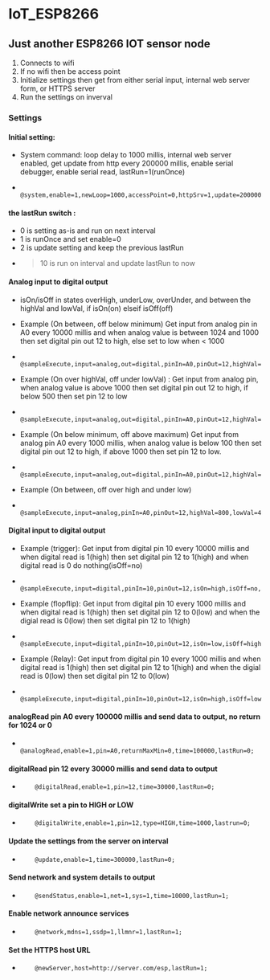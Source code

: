# IoT_ESP8266
## Just another ESP8266 IOT sensor node

1. Connects to wifi
2. If no wifi then be access point
3. Initialize settings then get from either serial input, internal web server form, or HTTPS server
4. Run the settings on inverval

### Settings

#### Initial setting: 
- System command: loop delay to 1000 millis, internal web server enabled, get update from http every 200000 millis, enable serial debugger, enable serial read, lastRun=1(runOnce)
-         @system,enable=1,newLoop=1000,accessPoint=0,httpSrv=1,update=200000,debug=1,serialRead=1,time=10000,lastRun=1;

#### the lastRun switch : 
 - 0 is setting as-is and run on next interval
 - 1 is runOnce and set enable=0
 - 2 is update setting and keep the previous lastRun
 - >10 is run on interval and update lastRun to now

#### Analog input to digital output
- isOn/isOff in states overHigh, underLow, overUnder, and between the highVal and lowVal, if isOn(on) elseif isOff(off)

- Example (On between, off below minimum) Get input from analog pin in A0 every 10000 millis and when analog value is between 1024 and 1000 then set digital pin out 12 to high, else set to low when < 1000
-         @sampleExecute,input=analog,out=digital,pinIn=A0,pinOut=12,highVal=1024,lowVal=1000,isOn=between,isOff=underLow,time=10000,lastRun=0;

- Example (On over highVal, off under lowVal) : Get input from analog pin, when analog value is above 1000 then set digital pin out 12 to high, if below 500 then set pin 12 to low
-         @sampleExecute,input=analog,out=digital,pinIn=A0,pinOut=12,highVal=1000,lowVal=500,isOn=overHigh,isOff=underLow,time=10000,lastRun=0;

- Example (On below minimum, off above maximum) Get input from analog pin A0 every 1000 millis, when analog value is below 100 then set digital pin out 12 to high, if above 1000 then set pin 12 to low.
-         @sampleExecute,input=analog,out=digital,pinIn=A0,pinOut=12,highVal=1000,lowVal=100,isOn=underLow,isOff=aboveHigh,time=1000,lastRun=0;

- Example (On between, off over high and under low)
-         @sampleExecute,input=analog,pinIn=A0,pinOut=12,highVal=800,lowVal=400,isOn=between,isOff=overUnder,time=1000,lastRun=0;

#### Digital input to digital output
- Example (trigger): Get input from digital pin 10 every 10000 millis and when digital read is 1(high) then set digital pin 12 to 1(high) and when digital read is 0 do nothing(isOff=no)
-         @sampleExecute,input=digital,pinIn=10,pinOut=12,isOn=high,isOff=no,time=10000,lastRun=0;

- Example (flopflip): Get input from digital pin 10 every 1000 millis and when digital read is 1(high) then set digital pin 12 to 0(low) and when the digial read is 0(low) then set digital pin 12 to 1(high)
-         @sampleExecute,input=digital,pinIn=10,pinOut=12,isOn=low,isOff=high,time=1000,lastRun=0;

- Example (Relay): Get input from digital pin 10 every 1000 millis and when digital read is 1(high) then set digital pin 12 to 1(high) and when the digial read is 0(low) then set digital pin 12 to 0(low)
-         @sampleExecute,input=digital,pinIn=10,pinOut=12,isOn=high,isOff=low,time=1000,lastRun=0;

#### analogRead pin A0 every 100000 millis and send data to output, no return for 1024 or 0
-         @analogRead,enable=1,pin=A0,returnMaxMin=0,time=100000,lastRun=0;

#### digitalRead pin 12 every 30000 millis and send data to output 
-         @digitalRead,enable=1,pin=12,time=30000,lastRun=0;

#### digitalWrite set a pin to HIGH or LOW 
-         @digitalWrite,enable=1,pin=12,type=HIGH,time=1000,lastrun=0;

#### Update the settings from the server on interval
-         @update,enable=1,time=300000,lastRun=0;

#### Send network and system details to output
-         @sendStatus,enable=1,net=1,sys=1,time=10000,lastRun=1; 

#### Enable network announce services
-         @network,mdns=1,ssdp=1,llmnr=1,lastRun=1;

#### Set the HTTPS host URL
-         @newServer,host=http://server.com/esp,lastRun=1;
